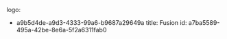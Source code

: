 logo:
  - a9b5d4de-a9d3-4333-99a6-b9687a29649a
title: Fusion
id: a7ba5589-495a-42be-8e6a-5f2a6311fab0
